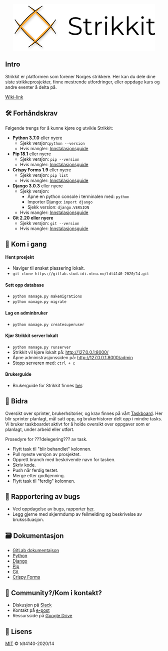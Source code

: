 <div align="center">
    <img src="/website/static/website/images/strikkit_med_tekst.png" align="center" height="150">
</div>

## Intro

Strikkit er platformen som forener Norges strikkere. Her kan du dele dine siste strikkeprosjekter, finne mestrende utfordringer, eller oppdage kurs og andre eventer å delta på.

[Wiki-link](https://gitlab.stud.idi.ntnu.no/tdt4140-2020/14/-/wikis/home)

## 🛠 Forhåndskrav

Følgende trengs for å kunne kjøre og utvikle Strikkit:

- **Python 3.7.0** eller nyere
    - Sjekk versjon:`python --version`
    - Hvis mangler: [Innstalasjonsguide](https://www.python.org/downloads/)
- **Pip 18.1** eller nyere
    - Sjekk versjon: `pip --version`
    - Hvis mangler: [Innstalasjonsguide](https://pypi.org/project/pip/)
- **Crispy Forms 1.9** eller nyere
    - Sjekk versjon: `pip list`
    - Hvis mangler: [Innstalasjonsguide](https://django-crispy-forms.readthedocs.io/en/latest/install.html) 
- **Django 3.0.3** eller nyere
    - Sjekk versjon:
        - Åpne en python console i terminalen med: `python`
        - Importer Django: `import django`
        - Sjekk version: `django.VERSION`
    - Hvis mangler: [Innstalasjonsguide](https://www.djangoproject.com/download/) 
- **Git 2.20 eller nyere**
    - Sjekk versjon: `git --version`
    - Hvis mangler: [Innstalasjonsguide](https://git-scm.com/downloads) 


## 🚀 Kom i gang

#### Hent prosjekt
- Naviger til ønsket plassering lokalt.
- `git clone https://gitlab.stud.idi.ntnu.no/tdt4140-2020/14.git`
#### Sett opp database
- `python manage.py makemigrations`
- `python manage.py migrate`
#### Lag en adminbruker
- `python manage.py createsuperuser`
#### Kjør Strikkit server lokalt
- `python manage.py runserver`
- Strikkit vil kjøre lokalt på: http://127.0.0.1:8000/
- Åpne administrasjonssiden på: http://127.0.0.1:8000/admin
- Stopp serveren med: `ctrl + c`
#### Brukerguide
- Brukerguide for Strikkit finnes [her](https://gitlab.stud.idi.ntnu.no/tdt4140-2020/14/-/wikis/Brukermanual).


## 🤝 Bidra

Oversikt over sprinter, brukerhsitorier, og krav finnes på vårt [Taskboard](https://docs.google.com/spreadsheets/d/15qQ-gtJjxQj-VVuyxZlJJvFn6olqX0QQGfVPgQUNHMY/edit?usp=sharing). Her blir sprinter planlagt, mål satt opp, og brukerhistorer delt opp i mindre tasks. Vi bruker taskboardet aktivt for å holde oversikt over oppgaver som er planlagt, under arbeid eller utført.

Prosedyre for ???delegering??? av task.
- Flytt task til "blir behandlet" kolonnen.
- Pull nyeste versjon av prosjektet.
- Opprett branch med beskrivende navn for tasken.
- Skriv kode.
- Push når ferdig testet.
- Merge etter godkjenning.
- Flytt task til "ferdig" kolonnen.


## 🐞 Rapportering av bugs

- Ved oppdagelse av bugs, rapporter [her](mailto:eivind.dovland@gmail.com).
- Legg gjerne med skjermdump av feilmelding og beskrivelse av brukssituasjon.

## 🗃 Dokumentasjon

- [GitLab dokumentajson]()
- [Python](https://docs.python.org/3/)
- [Django](https://docs.djangoproject.com/en/3.0/)
- [Pip](https://pip.pypa.io/en/stable/)
- [Git](https://git-scm.com/doc)
- [Crispy Forms](https://django-crispy-forms.readthedocs.io/en/latest/#)


## 👥 Community?/Kom i kontakt?

- Diskusjon på [Slack](https://join.slack.com/t/tdt4140progra-qcl9717/shared_invite/zt-dd8adjty-c8auLq9xqrPlg4GmfkdHkg)
- Kontakt på [e-post](mailto:eivind.dovland@gmail.com)
- Ressursside på [Google Drive](https://drive.google.com/drive/folders/1t935WvVLRR06sRqwpEmIcmaG9hHxzESI?usp=sharing)


## 📝 Lisens

[MIT](https://gitlab.stud.idi.ntnu.no/tdt4140-2020/14/-/blob/master/LICENSE) © tdt4140-2020/14